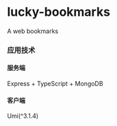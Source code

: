 # lucky-bookmarks
A web bookmarks

###  应用技术

####  服务端

Express + TypeScript + MongoDB

#### 客户端

Umi(^3.1.4)